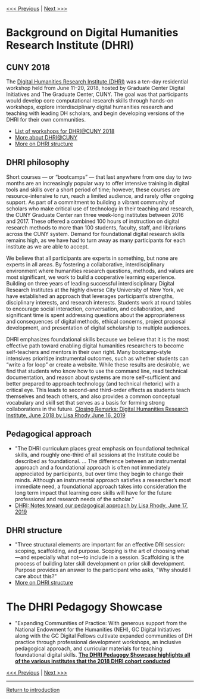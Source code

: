 [<<< Previous](DHRIphil.md) | [Next >>>](2019.md)


# Background on Digital Humanities Research Institute (DHRI)
## CUNY 2018
The [Digital Humanities Research Institute (DHRI)](http://dhinstitutes.org/) was  a ten-day residential workshop held from June 11–20, 2018, hosted by Graduate Center Digital Initiatives and The Graduate Center, CUNY. The goal was that participants would develop core computational research skills through hands-on workshops, explore interdisciplinary digital humanities research and teaching with leading DH scholars, and begin developing versions of the DHRI for their own communities. 
* [List of workshops for DHRI@CUNY 2018 ](https://github.com/DHRI-Curriculum) 
* [More about DHRI@CUNY](http://dhinstitutes.org/about.html)
* [More on DHRI structure](https://github.com/DHRI-Curriculum/guide/blob/master/sections/style-guide.md) 

## DHRI philosophy 
Short courses — or “bootcamps” — that last anywhere from one day to two months are an increasingly popular way to offer intensive training in digital tools and skills over a short period of time; however, these courses are resource-intensive to run, reach a limited audience, and rarely offer ongoing support. As part of a commitment to building a vibrant community of scholars who make critical use of technology in their teaching and research, the CUNY Graduate Center ran three week-long institutes between 2016 and 2017. These offered a combined 100 hours of instruction on digital research methods to more than 100 students, faculty, staff, and librarians across the CUNY system. Demand for foundational digital research skills remains high, as we have had to turn away as many participants for each institute as we are able to accept.

We believe that all participants are experts in something, but none are experts in all areas. By fostering a collaborative, interdisciplinary environment where humanities research questions, methods, and values are most significant, we work to build a cooperative learning experience. Building on three years of leading successful interdisciplinary Digital Research Institutes at the highly diverse City University of New York, we have established an approach that leverages participant’s strengths, disciplinary interests, and research interests. Students work at round tables to encourage social interaction, conversation, and collaboration, and significant time is spent addressing questions about the appropriateness and consequences of digital methods, ethical concerns, project proposal development, and presentation of digital scholarship to multiple audiences.

DHRI emphasizes foundational skills because we believe that it is the most effective path toward enabling digital humanities researchers to become self-teachers and mentors in their own right. Many bootcamp-style intensives prioritize instrumental outcomes, such as whether students can “write a for loop” or create a website. While these results are desirable, we find that students who know how to use the command line, read technical documentation, and reason about systems are more self-sufficient and better prepared to approach technology (and technical rhetoric) with a critical eye. This leads to second-and third-order effects as students teach themselves and teach others, and also provides a common conceptual vocabulary and skill set that serves as a basis for forming strong collaborations in the future. 
[Closing Remarks: Digital Humanities Research Institute, June 2018 by Lisa Rhody June 16, 2019](https://www.lisarhody.com/closing-remarks-digital-humanities-research-institute-june-2018/)

## Pedagogical approach
* "The DHRI curriculum places great emphasis on foundational technical skills, and roughly one-third of all sessions at the Institute could be described as foundational. ... The difference between an instrumental approach and a foundational approach is often not immediately appreciated by participants, but over time they begin to change their minds. Although an instrumental approach satisfies a researcher’s most immediate need, a foundational approach takes into consideration the long term impact that learning core skills will have for the future professional and research needs of the scholar."
* [DHRI: Notes toward our pedagogical approach by Lisa Rhody, June 17, 2019](https://www.lisarhody.com/dhri-notes-toward-our-pedagogical-approach/)

## DHRI structure 
* "Three structural elements are important for an effective DRI session: scoping, scaffolding, and purpose. Scoping is the art of choosing what—and especially what not—to include in a session. Scaffolding is the process of building later skill development on prior skill development. Purpose provides an answer to the participant who asks, "Why should I care about this?"
* [More on DHRI structure](https://github.com/DHRI-Curriculum/guide/blob/master/sections/style-guide.md) 

# The DHRI Pedagogy Showcase
* "Expanding Communities of Practice: With generous support from the National Endowment for the Humanities (NEH), GC Digital Initiatives along with the GC Digital Fellows cultivate expanded communities of DH practice through professional development workshops, an inclusive pedagogical approach, and curricular materials for teaching foundational digital skills.
[**The DHRI Pedagogy Showcase highlights all of the various institutes that the 2018 DHRI cohort conducted**](https://ach.dhinstitutes.org/)

[<<< Previous](DHRIphil.md) | [Next >>>](2019.md)

-----

[Return to introduction](https://github.com/SouthernMethodistUniversity/previous)



